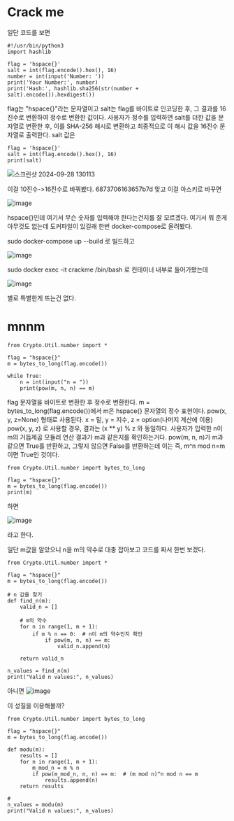 # Crack me

일단 코드를 보면
```
#!/usr/bin/python3
import hashlib

flag = 'hspace{}'
salt = int(flag.encode().hex(), 16)
number = int(input('Number: '))
print('Your Number:', number)
print('Hash:', hashlib.sha256(str(number + salt).encode()).hexdigest())
```
flag는 "hspace{}"라는 문자열이고 salt는 flag를 바이트로 인코딩한 후, 그 결과를 16진수로 변환하여 정수로 변환한 값이다.
사용자가 정수를 입력하면 salt를 더한 값을 문자열로 변환한 후, 이를 SHA-256 해시로 변환하고 최종적으로 이 해시 값을 16진수 문자열로 출력한다.
salt 값은 
```
flag = 'hspace{}'
salt = int(flag.encode().hex(), 16)
print(salt)
```
![스크린샷 2024-09-28 130113](https://github.com/user-attachments/assets/9fc4bb9a-34a1-4296-bc2f-6fba0db71164)

이걸 10진수->16진수로 바꿔봤다.
6873706163657b7d 맞고 이걸 아스키로 바꾸면 

![image](https://github.com/user-attachments/assets/05240fd0-24d1-4e80-bdbe-27c40431b14d)

hspace{}인데 여기서 무슨 숫자를 입력해야 한다는건지를 잘 모르겠다.
여기서 뭐 준게 아무것도 없는데 도커파일이 있길래 한번 docker-compose로 올려봤다.

sudo docker-compose up --build
로 빌드하고

![image](https://github.com/user-attachments/assets/388c880f-c4df-4304-9033-aac8dff0de25)

sudo docker exec -it crackme /bin/bash
로 컨테이너 내부로 들어가봤는데

![image](https://github.com/user-attachments/assets/695f85ef-9a23-4ee9-ba90-29bdc4c83f1b)

별로 특별한게 뜨는건 없다.

# mnnm

```
from Crypto.Util.number import *

flag = "hspace{}"
m = bytes_to_long(flag.encode())

while True:
    n = int(input("n = "))
    print(pow(m, n, n) == m)
```

flag 문자열을 바이트로 변환한 후 정수로 변환한다. m = bytes_to_long(flag.encode())에서 m은 hspace{} 문자열의 정수 표현이다.
pow(x, y, z=None) 형태로 사용된다.
x = 밑, y = 지수, z = option(나머지 계산에 이용)
pow(x, y, z) 로 사용할 경우, 결과는 (x ** y) % z 와 동일하다.
사용자가 입력한 n이 m의 거듭제곱 모듈러 연산 결과가 m과 같은지를 확인하는거다. pow(m, n, n)가 m과 같으면 True를 반환하고, 그렇지 않으면 False를 반환하는데 이는 즉,
m^n mod n=m이면 True인 것이다.

```
from Crypto.Util.number import bytes_to_long

flag = "hspace{}"
m = bytes_to_long(flag.encode())
print(m)
```

하면 

![image](https://github.com/user-attachments/assets/460354cc-6f0a-47d5-84c4-9b26943e8a21)

라고 한다.

일단 m값을 알았으니 n을 m의 약수로 대충 잡아보고 코드를 짜서 한번 보겠다.

```
from Crypto.Util.number import *

flag = "hspace{}"
m = bytes_to_long(flag.encode())

# n 값을 찾기
def find_n(m):
    valid_n = []
    
    # m의 약수
    for n in range(1, m + 1):
        if m % n == 0:  # n이 m의 약수인지 확인
            if pow(m, n, n) == m:
                valid_n.append(n)
    
    return valid_n

n_values = find_n(m)
print("Valid n values:", n_values)

```

아니면 
![image](https://github.com/user-attachments/assets/1f8238a2-fe90-418d-a06a-d0c923a21baf)

이 성질을 이용해볼까?

```
from Crypto.Util.number import bytes_to_long

flag = "hspace{}"
m = bytes_to_long(flag.encode())

def modu(m):
    results = []
    for n in range(1, m + 1):
        m_mod_n = m % n
        if pow(m_mod_n, n, n) == m:  # (m mod n)^n mod n == m
            results.append(n)
    return results

# 
n_values = modu(m)
print("Valid n values:", n_values)

```
